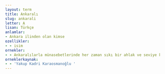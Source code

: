 ```yaml
---
layout: term
title: Ankaralı
slug: ankarali
letter: A
lisan: Türkçe
anlamlar:
- Ankara ilinden olan kimse
ozellikler:
- - isim
ornekler:
- - Ankaralılarla münasebetlerinde her zaman sıkı bir ahlak ve seviye kontrolüne tabi tutuldu.
orneklerkaynak:
- - 'Yakup Kadri Karaosmanoğlu '
---
```

